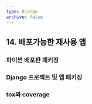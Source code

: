 ```yaml
---
type: Django
archive: false
---
```

## 14. 배포가능한 재사용 앱

### 파이썬 배포판 패키징

### Django 프로젝트 및 앱 패키징

### tox와 coverage